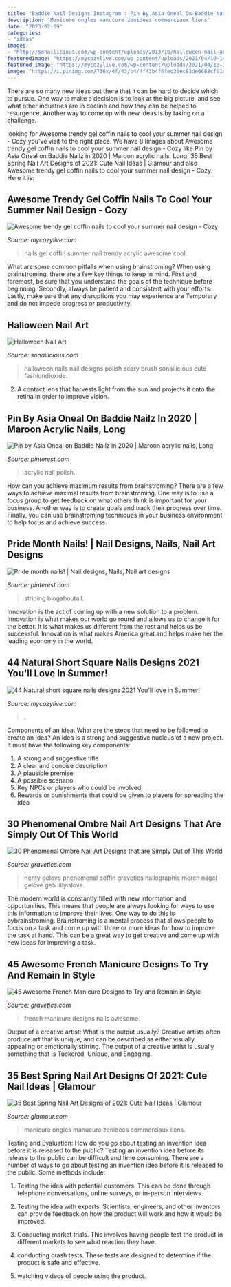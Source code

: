 ```yaml
---
title: "Baddie Nail Designs Instagram : Pin By Asia Oneal On Baddie Nailz In 2020"
description: "Manicure ongles manucure zenidees commerciaux liens"
date: "2023-02-09"
categories:
- "ideas"
images:
- "http://sonailicious.com/wp-content/uploads/2013/10/halloween-nail-art-2.jpg"
featuredImage: "https://mycozylive.com/wp-content/uploads/2021/04/10-14-683x1024.jpg"
featured_image: "https://mycozylive.com/wp-content/uploads/2021/04/10-14-683x1024.jpg"
image: "https://i.pinimg.com/736x/4f/43/b4/4f43b4f6fec36ec82de6688cf01d7751.jpg"
---
```



There are so many new ideas out there that it can be hard to decide which to pursue. One way to make a decision is to look at the big picture, and see what other industries are in decline and how they can be helped to resurgence. Another way to come up with new ideas is by taking on a challenge.

	

		
looking for Awesome trendy gel coffin nails to cool your summer nail design - Cozy you've visit to the right place. We have 8 Images about Awesome trendy gel coffin nails to cool your summer nail design - Cozy like Pin by Asia Oneal on Baddie Nailz in 2020 | Maroon acrylic nails, Long, 35 Best Spring Nail Art Designs of 2021: Cute Nail Ideas | Glamour and also Awesome trendy gel coffin nails to cool your summer nail design - Cozy. Here it is:
		
    
## Awesome Trendy Gel Coffin Nails To Cool Your Summer Nail Design - Cozy

<img loading=lazy src="https://mycozylive.com/wp-content/uploads/2020/08/19-1.jpg" onerror="this.onerror=null;this.src='https://tse4.mm.bing.net/th?id=OIP.O1-MF1qD2LScq-a6XvzrOQHaKS&amp;pid=15.1';" alt="Awesome trendy gel coffin nails to cool your summer nail design - Cozy">

_Source: mycozylive.com_

>nails gel coffin summer nail trendy acrylic awesome cool. 

	

What are some common pitfalls when using brainstroming?
When using brainstroming, there are a few key things to keep in mind. First and foremost, be sure that you understand the goals of the technique before beginning. Secondly, always be patient and consistent with your efforts. Lastly, make sure that any disruptions you may experience are Temporary and do not impede progress or productivity.

    
## Halloween Nail Art

<img loading=lazy src="http://sonailicious.com/wp-content/uploads/2013/10/halloween-nail-art-2.jpg" onerror="this.onerror=null;this.src='https://tse3.mm.bing.net/th?id=OIP.jbdNkcGLpIv_e6sz2ua6uQHaK8&amp;pid=15.1';" alt="Halloween Nail Art">

_Source: sonailicious.com_

>halloween nails nail designs polish scary brush sonailicious cute fashiondioxide. 

	

2. A contact lens that harvests light from the sun and projects it onto the retina in order to improve vision.

    
## Pin By Asia Oneal On Baddie Nailz In 2020 | Maroon Acrylic Nails, Long

<img loading=lazy src="https://i.pinimg.com/736x/4f/43/b4/4f43b4f6fec36ec82de6688cf01d7751.jpg" onerror="this.onerror=null;this.src='https://tse3.mm.bing.net/th?id=OIP.fS-SdXBrDVREY4gsZz_gXwHaHS&amp;pid=15.1';" alt="Pin by Asia Oneal on Baddie Nailz in 2020 | Maroon acrylic nails, Long">

_Source: pinterest.com_

>acrylic nail polish. 

	

How can you achieve maximum results from brainstroming?
There are a few ways to achieve maximal results from brainstroming. One way is to use a focus group to get feedback on what others think is important for your business. Another way is to create goals and track their progress over time. Finally, you can use brainstroming techniques in your business environment to help focus and achieve success.

    
## Pride Month Nails! | Nail Designs, Nails, Nail Art Designs

<img loading=lazy src="https://i.pinimg.com/736x/e1/e5/01/e1e50140cf320cb902e85b4ac8a9a5d8.jpg" onerror="this.onerror=null;this.src='https://tse3.mm.bing.net/th?id=OIP.tsi91I0G5HdGGIJtXmmezgHaJ3&amp;pid=15.1';" alt="Pride month nails! | Nail designs, Nails, Nail art designs">

_Source: pinterest.com_

>striping blogaboutall. 

	

Innovation is the act of coming up with a new solution to a problem. Innovation is what makes our world go round and allows us to change it for the better. It is what makes us different from the rest and helps us be successful. Innovation is what makes America great and helps make her the leading economy in the world.

    
## 44 Natural Short Square Nails Designs 2021 You&#039;ll Love In Summer!

<img loading=lazy src="https://mycozylive.com/wp-content/uploads/2021/04/10-14-683x1024.jpg" onerror="this.onerror=null;this.src='https://tse3.mm.bing.net/th?id=OIP.0Y8uUB5zbBgFa7io6cKKBQHaLG&amp;pid=15.1';" alt="44 Natural short square nails designs 2021 You&#039;ll love in Summer!">

_Source: mycozylive.com_

>. 

	

Components of an idea: What are the steps that need to be followed to create an idea?
An idea is a strong and suggestive nucleus of a new project. It must have the following key components:
1. A strong and suggestive title 
2. A clear and concise description 
3. A plausible premise 
4. A possible scenario 
5. Key NPCs or players who could be involved 
6. Rewards or punishments that could be given to players for spreading the idea 

    
## 30 Phenomenal Ombre Nail Art Designs That Are Simply Out Of This World

<img loading=lazy src="https://www.gravetics.com/wp-content/uploads/2017/08/Nude-ombre-nails.jpg" onerror="this.onerror=null;this.src='https://tse3.mm.bing.net/th?id=OIP.OWSIGsdCgMHVjE1sPzJXnQHaJ_&amp;pid=15.1';" alt="30 Phenomenal Ombre Nail Art Designs that are Simply Out of This World">

_Source: gravetics.com_

>nehty gelove phenomenal coffin gravetics hallographic merch nägel gelové ge5 lillyislove. 

	

The modern world is constantly filled with new information and opportunities. This means that people are always looking for ways to use this information to improve their lives. One way to do this is bybrainstroming. Brainstroming is a mental process that allows people to focus on a task and come up with three or more ideas for how to improve the task at hand. This can be a great way to get creative and come up with new ideas for improving a task.

    
## 45 Awesome French Manicure Designs To Try And Remain In Style

<img loading=lazy src="http://www.gravetics.com/wp-content/uploads/2017/04/nails-naildesign-frenchmanicure-nailswag-nailsdesign-nailpolish.jpg" onerror="this.onerror=null;this.src='https://tse2.mm.bing.net/th?id=OIP.G9hfY1Y8NmFj2M1CAyStpAHaHa&amp;pid=15.1';" alt="45 Awesome French Manicure Designs to Try and Remain in Style">

_Source: gravetics.com_

>french manicure designs nails awesome. 

	

Output of a creative artist: What is the output usually?
Creative artists often produce art that is unique, and can be described as either visually appealing or emotionally stirring. The output of a creative artist is usually something that is Tuckered, Unique, and Engaging.

    
## 35 Best Spring Nail Art Designs Of 2021: Cute Nail Ideas | Glamour

<img loading=lazy src="https://media.glamour.com/photos/60188545f266c1807d5aee07/master/pass/130409771_304329747526006_7686227894240933636_n.jpg" onerror="this.onerror=null;this.src='https://tse4.mm.bing.net/th?id=OIP.i_RXXyj7r1W375eHeC4z3wHaHa&amp;pid=15.1';" alt="35 Best Spring Nail Art Designs of 2021: Cute Nail Ideas | Glamour">

_Source: glamour.com_

>manicure ongles manucure zenidees commerciaux liens. 

	

Testing and Evaluation: How do you go about testing an invention idea before it is released to the public?
Testing an invention idea before its release to the public can be difficult and time consuming. There are a number of ways to go about testing an invention idea before it is released to the public. Some methods include:
1) Testing the idea with potential customers. This can be done through telephone conversations, online surveys, or in-person interviews.

2) Testing the idea with experts. Scientists, engineers, and other inventors can provide feedback on how the product will work and how it would be improved.

3) Conducting market trials. This involves having people test the product in different markets to see what reaction they have.

4) conducting crash tests. These tests are designed to determine if the product is safe and effective.

5) watching videos of people using the product.

